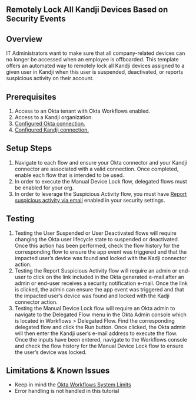 ## Remotely Lock All Kandji Devices Based on Security Events

## Overview

IT Administrators want to make sure that all company-related devices can
no longer be accessed when an employee is offboarded. This template
offers an automated way to remotely lock all Kandji devices assigned to
a given user in Kandji when this user is suspended, deactivated, or
reports suspicious activity on their account.

## Prerequisites

1.  Access to an Okta tenant with Okta Workflows enabled.
2.  Access to a Kandji organization.
3.  <a href="https://help.okta.com/wf/en-us/Content/Topics/Workflows/workflow-connect-your-applications.htm">Configured Okta connection.</a>
4.  <a href="https://support.kandji.io/support/solutions/articles/72000566084">Configured Kandji connection.</a>

## Setup Steps

1.  Navigate to each flow and ensure your Okta connector and your Kandji connector are associated with a valid connection. Once completed, enable each flow that is intended to be used.
2.  In order to execute the Manual Device Lock flow, delegated flows must be enabled for your org.
3.  In order to leverage the Suspicious Activity flow, you must have <a href="https://help.okta.com/en-us/Content/Topics/Security/suspicious-activity-reporting.htm">Report suspicious activity via email</a> enabled in your security settings.

## Testing

1.  Testing the User Suspended or User Deactivated flows will require changing the Okta user lifecycle state to suspended or deactivated. Once this action has been performed, check the flow history for the corresponding flow to ensure the app event was triggered and that the impacted user’s device was found and locked with the Kadji connector action.
2.  Testing the Report Suspicious Activity flow will require an admin or end-user to click on the link included in the Okta generated e-mail after an admin or end-user receives a security notification e-mail. Once the link is clicked, the admin can ensure the app event was triggered and that the impacted user’s device was found and locked with the Kadji connector action.
3.  Testing the Manual Device Lock flow will require an Okta admin to navigate to the Delegated Flow menu in the Okta Admin console which is located in Workflows \> Delegated Flow. Find the corresponding delegated flow and click the Run button. Once clicked, the Okta admin will then enter the Kandji user’s e-mail address to execute the flow. Once the inputs have been entered, navigate to the Workflows console and check the flow history for the Manual Device Lock flow to ensure the user’s device was locked.

## Limitations & Known Issues

- Keep in mind the <a href="https://help.okta.com/en/prod/Content/Topics/Workflows/workflows-system-limits.htm">Okta Workflows System Limits</a>
- Error handling is not handled in this tutorial  

